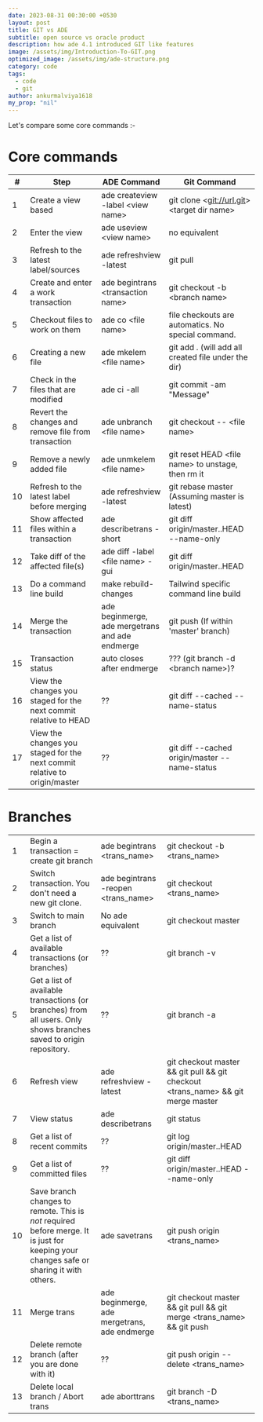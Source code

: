 ```yaml
---
date: 2023-08-31 00:30:00 +0530
layout: post
title: GIT vs ADE
subtitle: open source vs oracle product
description: how ade 4.1 introduced GIT like features
image: /assets/img/Introduction-To-GIT.png
optimized_image: /assets/img/ade-structure.png
category: code
tags:
  - code
  - git
author: ankurmalviya1618
my_prop: "nil"
---
```


Let's compare some core commands :-

<h1>Core commands</h1>
<table class="wrapped">
  <thead>
    <tr>
      <th>#</th>
      <th>Step</th>
      <th>ADE Command</th>
      <th>Git Command</th>
    </tr>
  </thead>
  <tbody>
    <tr>
      <td>1</td>
      <td>Create a view based</td>
      <td>ade createview -label &lt;view name&gt;</td>
      <td>git clone &lt;<a href="git://url.git">git://url.git</a>&gt; &lt;target dir name&gt;</td>
    </tr>
    <tr>
      <td>2</td>
      <td>Enter the view</td>
      <td>ade useview &lt;view name&gt;</td>
      <td>no equivalent</td>
    </tr>
    <tr>
      <td>3</td>
      <td>Refresh to the latest label/sources</td>
      <td>ade refreshview -latest</td>
      <td>git pull</td>
    </tr>
    <tr>
      <td>4</td>
      <td>Create and enter a work transaction</td>
      <td>ade begintrans &lt;transaction name&gt;</td>
      <td>git checkout -b &lt;branch name&gt;</td>
    </tr>
    <tr>
      <td>5</td>
      <td>Checkout files to work on them</td>
      <td>ade co &lt;file name&gt;</td>
      <td>file checkouts are automatics. No special command.</td>
    </tr>
    <tr>
      <td>6</td>
      <td>Creating a new file
      </td><td>ade mkelem &lt;file name&gt;</td>
      <td>git add . (will add all created file under the dir)</td>
    </tr>
    <tr>
      <td>7</td>
      <td>Check in the files that are modified</td>
      <td>ade ci -all</td>
      <td>git commit -am "Message"</td>
    </tr>
    <tr>
      <td>8</td>
      <td>Revert the changes and remove file from transaction</td>
      <td>ade unbranch &lt;file name&gt;</td>
      <td>git checkout -- &lt;file name&gt;</td>
    </tr>
    <tr>
      <td>9</td>
      <td>Remove a newly added file</td>
      <td>ade unmkelem &lt;file name&gt;</td>
      <td>git reset HEAD &lt;file name&gt; to unstage, then rm it</td>
    </tr>
    <tr>
      <td>10</td>
      <td>Refresh to the latest label before merging</td>
      <td>ade refreshview -latest</td>
      <td>git rebase master (Assuming master is latest)</td>
    </tr>
    <tr>
      <td>11</td>
      <td>Show affected files within a transaction</td>
      <td>ade describetrans -short</td>
      <td>git diff origin/master..HEAD --name-only</td>
    </tr>
    <tr>
      <td>12</td>
      <td>Take diff of the affected file(s)</td>
      <td>ade diff -label &lt;file name&gt; -gui</td>
      <td>git diff origin/master..HEAD</td>
    </tr>
    <tr>
      <td>13</td>
      <td>Do a command line build</td>
      <td>make rebuild-changes</td>
      <td>  Tailwind specific command line build</td>
    </tr>
    <tr>
      <td>14</td>
      <td>Merge the transaction</td>
      <td>ade beginmerge, ade mergetrans and ade endmerge</td>
      <td>git push (If within 'master' branch)</td>
    </tr>
    <tr>
      <td>15</td>
      <td>Transaction status</td>
      <td>auto closes after endmerge        </td>
      <td>??? (git branch -d &lt;branch name&gt;)?</td>
    </tr>
    <tr>
      <td>16</td>
      <td>View the changes you staged for the next commit relative to HEAD</td>
      <td>??</td>
      <td>git diff --cached --name-status</td>
    </tr>
    <tr>
      <td>17</td>
      <td>View the changes you staged for the next commit relative to origin/master</td>
      <td>??</td>
      <td>git diff --cached origin/master --name-status</td>
    </tr>
  </tbody>
</table>




<!-- Actions on branches -->

<h1>Branches</h1>
<table class="wrapped">
  <tbody>
    <tr>
      <td>1</td>
      <td>Begin a transaction = create git branch</td>
      <td>ade begintrans &lt;trans_name&gt;</td>
      <td>git checkout -b &lt;trans_name&gt;</td>
    </tr>
    <tr>
      <td>2</td>
      <td>Switch transaction. You don't need a new git clone.</td>
      <td>ade begintrans -reopen &lt;trans_name&gt;</td>
      <td>git checkout &lt;trans_name&gt;</td>
    </tr>
    <tr>
      <td>3</td>
      <td>Switch to main branch</td>
      <td>No ade equivalent</td>
      <td>git checkout master</td>
    </tr>
    <tr>
      <td>4</td>
      <td>Get a list of available transactions (or branches)</td>
      <td>??</td>
      <td>git branch -v</td>
    </tr>
    <tr>
      <td>5</td>
      <td>Get a list of available transactions (or branches) from all users. Only shows branches saved to origin repository.</td>
      <td>??</td>
      <td>git branch -a</td>
    </tr>
    <tr>
      <td>6</td>
      <td>Refresh view</td>
      <td>ade refreshview -latest</td>
      <td>git checkout master &amp;&amp; git pull &amp;&amp; git checkout &lt;trans_name&gt; &amp;&amp; git merge master</td>
    </tr>
    <tr>
      <td>7</td>
      <td>View status</td>
      <td>ade describetrans</td>
      <td>git status</td>
    </tr>
    <tr>
      <td>8</td>
      <td>Get a list of recent commits</td>
      <td>??</td>
      <td>git log origin/master..HEAD</td>
    </tr>
    <tr>
      <td>9</td>
      <td>Get a list of committed files</td>
      <td>??</td>
      <td>git diff origin/master..HEAD --name-only</td>
    </tr>
    <tr>
      <td>10</td>
      <td>Save branch changes to remote. This is <em>not</em> required before merge. It is just for keeping your changes safe or sharing it with others.</td>
      <td>ade savetrans</td>
      <td>git push origin &lt;trans_name&gt;</td>
    </tr>
    <tr>
      <td>11</td>
      <td>Merge trans</td>
      <td>ade beginmerge, ade mergetrans, ade endmerge</td>
      <td>git checkout master &amp;&amp; git pull &amp;&amp; git merge &lt;trans_name&gt; &amp;&amp; git push</td>
    </tr>
    <tr>
      <td>12</td>
      <td>Delete remote branch (after you are done with it)</td>
      <td>??</td>
      <td>git push origin --delete &lt;trans_name&gt;</td>
    </tr>
    <tr>
      <td>13</td>
      <td>Delete local branch / Abort trans</td>
      <td>ade aborttrans</td>
      <td>git branch -D &lt;trans_name&gt;</td>
    </tr>
  </tbody>
</table>